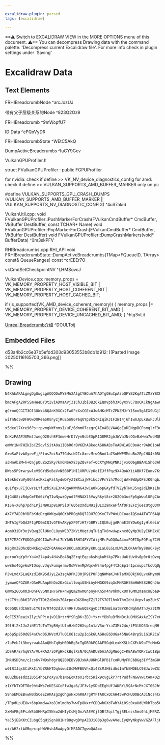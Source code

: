 ```yaml
---

excalidraw-plugin: parsed
tags: [excalidraw]

---
```

==⚠  Switch to EXCALIDRAW VIEW in the MORE OPTIONS menu of this document. ⚠== You can decompress Drawing data with the command palette: 'Decompress current Excalidraw file'. For more info check in plugin settings under 'Saving'


# Excalidraw Data

## Text Elements
FRHIBreadcrumbNode ^arcJozUJ

带有父子层级关系的Node ^823Q2Oz9

FRHIBreadcrumb ^9mWopfU7

ID
Data ^ePQoVyDR

FRHIBreadcrumbState ^WEtC5AkQ

DumpActiveBreadcrumbs ^IuCY9Gev

VulkanGPUProfiler.h

struct FVulkanGPUProfiler : public FGPUProfiler

for nvidia: check if define >> VK_NV_device_diagnostics_config
for amd: check if define >> VULKAN_SUPPORTS_AMD_BUFFER_MARKER only on pc

#define VULKAN_SUPPORTS_GPU_CRASH_DUMPS (VULKAN_SUPPORTS_AMD_BUFFER_MARKER || VULKAN_SUPPORTS_NV_DIAGNOSTIC_CONFIG) ^4uS7aki6

VulkanUtil.cpp:
void FVulkanGPUProfiler::PushMarkerForCrash(FVulkanCmdBuffer* CmdBuffer, VkBuffer DestBuffer, const TCHAR* Name)
void FVulkanGPUProfiler::PopMarkerForCrash(FVulkanCmdBuffer* CmdBuffer, VkBuffer DestBuffer)
void FVulkanGPUProfiler::DumpCrashMarkers(void* BufferData) ^0m3skPFV

RHIBreadcrumbs.cpp
RHI_API void FRHIBreadcrumbState::DumpActiveBreadcrumbs(TMap<FQueueID, TArray<FRHIBreadcrumbRange>> const& QueueRanges) const
 ^crEEEr7O

vkCmdSetCheckpointNV ^LHMSovcJ

VulkanDevice.cpp:
memory_props = VK_MEMORY_PROPERTY_HOST_VISIBLE_BIT |
               VK_MEMORY_PROPERTY_HOST_COHERENT_BIT |
               VK_MEMORY_PROPERTY_HOST_CACHED_BIT;

if (is_supported(VK_AMD_device_coherent_memory))
{
   memory_props |= VK_MEMORY_PROPERTY_DEVICE_COHERENT_BIT_AMD |
                   VK_MEMORY_PROPERTY_DEVICE_UNCACHED_BIT_AMD;
} ^htg3vLit

[Unreal Breadcrumb介绍](https://dev.epicgames.com/documentation/en-us/unreal-engine/dealing-with-a-gpu-crash-when-using-unreal-engine) ^DOULToij

## Embedded Files
d53a4b2cc6e37b5efdd303d93053553b8db1d912: [[Pasted Image 20250116165703_366.png]]

%%
## Drawing
```compressed-json
N4KAkARALgngDgUwgLgAQQQDwMYEMA2AlgCYBOuA7hADTgQBuCpAzoQPYB2KqATLZMzYBXUtiRoIACyhQ4zZAHoFAc0JRJQgEYA6bGwC2CgF7N6hbEcK4OCtptbErHALRY8RMpWdx8Q1TdIEfARcZgRmBShcZQUebQBGAAYEmjoghH0EDihmbgBtcDBQMBKIEm4IAGEASWJNKAA1fQB2ADF8RIAZAEUAcR4AZm6jSUkeVJLIWEQKwOwojmVgidLM

bmcAFgA2RP5SmHWeDY3tZviADmaAVj3IChJ1biOB26kEQmVpbh3X6yXxVC7QoCKCkNgAawQlTY+DYpAqAGJ4ghkciVpBNLhsODlGChBxiNDYfCJKDrMw4LhAtl0RAAGaEfD4ADKsGWEkEHlpzFBEIQAHUHpInq8eWDIayYOz0Jzyq88Z8OOFcmh4q82JTsGoDqrEkDJhBccI4LUVag8gBdV508iZWrcDhCJmvQgErAVXDxWl4glK5hm4oG6YAgbA

gC+ooQCGIT3Ol3OWx48QAnK9GCx2Fw0FcXsCGExWJwAHKcMTcZPNZMJrY15ou5gAEXSUGj3DpBDCr00wgJAFFgplsmaCpMisDSsGKi3MFB0aVyhIqdgAFJsIwAVWXEHHYeBVrzQjgxFwLZjquaAy2ycSyY2SYGVy2ryIHHBDqd+GfbGxrbQ7fwYSFBGhSBpAC7oEuq4bluryTqSWCzq8axoJsd7aMmKbJkmlw3HmOqoM4PA8M02jYdcrz3MQjxoD

wiTnNo5wDFWGwDOReaSO8nyzjRuEGn80r6qUYp8kScKIqiKJIF2WI4j6hIwmJpLkBwFJUlkiF5gyTKStKECyjGoq8pCgpUcKNGGeKCA6QCekwnKeYKpIfpmmqeYali2rcEkgmQEah6mvk+4GjauB2meqCOs6eausQ7qLuM8o9sQznvlFBphL+qDxPEWwsURzQ8LxpTpoWWaoAMuYGiVmYlhwZZoAVybJlsVytfWTbBKebYdggXZJf2GTqcOQWlIe

x5deel7Xre96Ps+rpvmgkWfnmsI/uF/6dnm07cegrQAEoABLVAAQoEuDENgpBCPomglrF3qUAAKghFQHcdZ0hJd123fdUmaZwUDMoQRgArR1qA60oWMvhRVTAhACCRDKGVEBiNkTC0umUDmAQSMfKj+gkMQyyvHo2S4K6TD2hINR1I0LTtF0fSDMMowJW5pAfK6BAvTOb1Had53fTdd1sA9vxCFAbD7eEIMAqCQi9atVOHZxXyqqRVxAXsoFlOFE

DnKzPAAPJGMmtJwegO20shBF3nweHrDlVynBcbEGpR1G8MR2gbJWVaJNsOGvBxHwa7wcMQPxAI+XpRlQgpJLoEiklotJ2J+QSonJ9AymqdSGnBYyLJsjZ+ncgnJne476UJ9ZFQV4lfhOcqXnqpqnm6nHfkmsQw3WraCA0xFH4um6dvRwM3pJSlS1j3mGXhdl8TXBeFypnm1WcF5UfbxwtX1VlAwbOcVyJJhUeEI2zaZZtysGt2+LEANg45IFrxjS

emWr1NN7HIkZoCZ5qvlSitA0a1IQbR6rBV6EhABkeoASHNABsToABW1ABCOoAcr9ADOioAb59AAhbn9R6FA+a7QgEgtBWC8GEPFv9YKgNgagyeHHOkkNob4FhrAmc+MUYVGCHSIuxUmA43cDw1G0s4C0nJlEKmpAR7LXVFzfwvM4HoAoRgnBBCiGS2lrLVgTC0CKwfqUF8CA1bh12vELWOsQLRQNsuIwT1egmwAPrMh4K0CgzhlAwC2L0AAjpoZc

GxwSaEtvAGycwFj/FtusZoiRa77GdscN2Ic8xezMrwQBod1a7SuHWPMMduBx2EpCHO4k050NKJiTOclylKXJJSQutItKlylOXOyBlF5VyFCKbplkG4ck6TPFuc8sodw8rALyepXi9wCmgS0g9QrD3Cgo6KE8PQbBGb6NuaBQJTAidwUMkxgLpSjOFc+GxV6XAGK5KqBZMzcCuBsNMDziylgBOfZM58mLxCvjfTqd8YF5ifn2AcQ18jjn2QcmY8F+

a3HnAbZM+h+QajpOuZo25Ry7kmCNSAX8JpZQvFef+QCXYgMWqPNKJjvxQO6gBBANiSh63AhAZFqK4DosxbBQ5cLBGQDts4LYlYEgB1ublRIiYo74WcPEHg9EzhpM9r01UWwrEPirFsAY8q5VRzDlxJ4UciloBKQnepKcJLpxBTJLO8liRTnzk09SLSS6DJlMMiyfJq6ZMSSCAZZdG4eocsIRUuzxluU7lM7usy8R9wHppIe8iF4GhinFCCVxtnJT

DWss5P9rwrywleV5GYd5oBeVvN5B8PlHI1XRPU/yOoIEJffPqz9X4QoWXiiABKf7Eumv7Ks+SKVgK/OtelW0gyqIgO9IWX0rqi2IaQgWH1hbztui0hh8tmEQ2yFDImHCnlcKgGIio6MWzwmLSIvGyNCbE1JnmaRlMlRyPsY45xbiPFeJ8X4wJwTQm0jhNzDgKj+YSBnZ9C6a6wk6JlnLAxqAjEgLMbkry1iSinLHCmg2CAAAK3Q2ANBgA2fa4TYX

W1ekhdYuVy0GhlecKxiqPalAydwDYyZtBXiajWFikqJVPnYih7McdjWAk9WUpOFSJK0hqbJJK5q86NLUjSa0rqA1DK5GJgUKreCabdbZDTwbRlhruaUdyWoo1ZRmXmOZ/cP4JuWUm6lYENmLi2JmsZOahLnO4PRysiQT4mcgPvJ4vr8wlqrXVAEurKwAMSA22+0CGWtrBYNIcdmDQ9uXn2m858WpnGHfPJzEBIFAqS9tKd1QGwAB0OANhPLgRdFX

qu1fqxu7IjCwYsLYfuzh5XuE3r4QgARWNhG43wCe0kGopGAyfdTVZybTNKJ5vgJdEhKs1bq1EWkuApawf0Qra6xjICmPMQazWhUmWYcRRUAYrRMBSmXAALUlZUQgAArc4OGriMhOlcSQzhSORIQPMIplGUKrwKbR9YFV2OMajixniJw9TI5RyjyqpR9URx+IUxYAlNPydTlJjOsnn7ybJCpJ1ynNKqfaYGgzddLLer6Qzvkemm6GdDf6duEbJn4W

8jG408zzRdpCmFEd6zYqT1wNywzOyud7PHNAXl5VwyRkyt8s+2U2Ob3ueFp5gWwulUPgCAqRsmJB3i4CxLE7qn9XBWlhZULxwwpsjbBFYEDb8l7FASoVwEbgm6Fik5e5P5Hm/llv+zUcwPlCy+Slnnju0tK4BdDus7EVC9z7v3AfAdTgo3mQVfz2N0SanKq5GxWqAPOK8GV2q4hkXh9p7CoqqxHCNhhC+c0BMWMNb8XHsd8cSYkITyS0mbV1KH9b

R1Sn+X0hp7pdnLPjJN902p919PSiOTGQbszXdLM91jULxZ9mxeFfAfOFzEFzjuezQtgQ3mGoDDjNlc4Ffi2lW3RW8LxvWN0Xib/dHMCAFJtZPI7CAUFF+e3d+TtUPcaXtSPFqCqK4WPBacXCBJPa3MAm2MDQWCDEWW6Vkb+RrUDPaXA1dH6TQQglsNrIGLdGiLrXddhXrSdfrAmU9dSTGS9MbCbdAImYgEmKpSAR9WREeCAW7e7fAJ7F7d7T7b7f

AX7f7ADJbYDFbKdcDcg0WKgwQ6OXbPROghDQ7JDU7COKxC7VPWxLDCoaoIQSoAATWTF6AQHoFzz5ViRQlvBr0OFylSSYzuCbwqi1irC1wvkvAKhyR7x4j7xiRNUH3tWH0tW0Jk1tTJ2n2aRU20jX303siXy01MmZyEnrkyMX03xDVbnl3DQNF3ws352s0P1sxgJPxWTQIv0lw9AtmbjlzNATz0gf2PkYjvGOBzHf0eTLWGPeUiy8gKgr2eXvHagS

3HTAIgPbQd2F1gPD0mIQIvGTEvAKypXP0TzHT/GBRYLIQbBujgARnmEIEYDwKg1yHlGeinTOP0AuKuJuI0NunuIBna30PBm+KgD3RhkPT62PQGwkH4Vn2xm4LBOtimzJhmxEPmyK0A2UVUJIIgGeNeJxneLnQoK+L4l0LgwOyViMMEyyjQzAAwxZQNg2CEGZGaFwHBEIDcx5TI2gHzwNDtkvC2G0CuGvErC1Voh2EGE8JQlYnomagvh4Awj+SvGO

Aom03iDY3ojVQwg2ElUKnCLOyyWE372KViMUgtUqTH1qTk0nwUwpxnxdQyNp3U2yIKMZxX36VZyKKDQNC32MwmXMz5yswNBs3jWCkTSRP2LKEv2jgRhv3KO6KXmmTPnoywjjmCxoluTGIiyPm2LPiOHiRo3nGAObWONtzbSgIDNGjD0JV/n/wfGQIr0AOK1QLP1HTpSOLKxOIqAaCdHBGsF6Bw3XBwzBC0iYG0EkBqxqzFCEHmFQFaHbPwE7I4G7

N7P7MZCYFQDQDgC0CIGwEnPnL7LYAHNIBHI4FYVIAijMEcFwDQGwA4mxFQEIDpFQFigZCVFQAAD5nzUAGgABpFxIsBoFxWKMwMQP8qwFGNgHkcwZgFxcmBkZQGrI81AUKYgC8q88EG8u8h8qmF8t8hodcToD8hGIsNxXsnDE2faJ6ZkFxBGAAWQbBcROnXFaFaF7H2hcUooRn2g/KYtQE4A4S4o4FQDgGwAPIRHQqfOwtwvwsIpw2ItIvIvnJcUq

H2gRmZEOhcQbHXEopw2ZFQAAAoxK8KCLmQiKSKyKKLqLaL6LGLmLWL2LOKAAfWy98nC/SyS6Skyn81S6oBGXoIsE2ZkJ6aoSoeSk2IsVoaoXoAASmILIWnNnO3MXOCFICHIPLHInKnI7K7J7J3L3JXP4vXPMC3MyviqYAPLgo4FPKsCQuBxQtvPvKGwwtfPfK/Pcv/PMAQCAuiA4FApEQgqgo+FgrhHgv0EQtQEvKqtQtqsfIQEwscvEoMqMpktM

porooYqYpYrYo4v2l4p4s4H4sEo4Bq2ErqtEqcoksMqkuMtkp7PksUuUtUvUs0p0r0tOvmpMqoqWostWuso2tQHspmucrOtcvIvcobE8u8t8v8sCsqGCtCoipoI60/3oUYJ62BJOJ4OKyG0hNG1ERhOgDhIfQROfUcxDJROW1W3QBioyoXN3KXMSuHP2pUkVlSoprnMKupoSpyrXM0A3IKqpr3JKoGrKpIAqpGuQvGpEqmoas/O/N/JasArPJArA

uwB6s4Ggv6uPIQsquvJqvFumqermvOoWrevMpWqsvWs4u4pgF4t2qEp1r1pcoupcTkoUqUpUrUo0q0t0pOv1sBsWuNssrWpss2t+rtoBoduBtBp8r8oCqCpCrCsipgz0Pg0QxViVGMMsQpKpPTwkESH0AGGYHBBwynJcPI3hQLyeUuG0DixTGaAKhruQIqlFIIiuCSErorz+UfAGA1P8xzL8LyNVAuDiBzGvClS1JMN9NKBE1NUsgJwSJNJJ2znN

PJwLmdXSLaQXzdIdK9SdJyLZw3sgA9PKJ30jR9IP0F3qNWMaKJvHlaMXBOkjK6Lvx6MymOHbp2HHqC0rUmMhyEW/2rWzGygwiOByjmKtwWOS0gNS2gIvoyzLPgMrKYlfzlV2O6JK0wKPTbPSo4HXBxnwF0DgDgGQBq3oDYBIEnOZrirZqYGQGQBwyEGYEkEoqpEhFIFaDhEqHIHoe0rSpnOsEqCGpOiEDpDpCYAACpUA+HiABGhGmBqB3zwQpHhH

jymweQFGZGRrOAeRUAnpKhDo2KxGixllwqiGSHiAyHMGKG9zqGcMNRGHSBmHWHSB2HQhJAuHmaJHVHSAxH3HBHFHZGGh5GfHlzlGoAPGjGyqTGzGeGWbeaabqHMSnH6HbHmHmBtLiGSAxGPHNtcB46HJHj0TmbsHGQ8GCHjHSHuHYrWbLGaG6GGGmGmAHGEmXHyneH+HAnPHxHWnpHSA/GAmunUBgmPHZHyZNHtHdH9p9HDHSnTHmnomsrYmaGbG

6mWG2GOGmm3HOnFGvGNm1H/GPH+nwgQm2mwm0npnyHKn5n4nVmkmCxUmTGMm2msmcnEbaD4M/jnnASD1swj00aISRtSAr1xscaJFpsKZETmjIASaVCyaIACmcHinCHwmymzmYmEqrGanrnlnHHVnXHMHvGumtnJG2mem9mBmiX1GGatGdG9HUADHMhjmImZmLH5nrG4AMWGnsWZm8XNmOnCWuniW2n9mVGjmpnImKmUWqHkBLnnGMWUmTn7munHn

ttCT9tuBk6IFVYyTTDtZzDmUs70ArpexDXSBmgTZi72TS7OT1hvkThmIdhiUcpvlayZU+STgWoK96NGJ8k6IFS+6soiJ2N4hLx/ZtgbxWI9UySawEhWoWIyV8lkDzgdcJ69SYjnTxM4ijSidrVTTSdF7UiV7qcbT16N8/Ut7fXQtSkrJXTi2IAD6XIvS98ai/S6iSzIBRcmiGyJc01o5Kh77wWn7l5h6Kwthzh37DcRispvlUyf9+7V44tBhX8QG

QC0GQU7dIGW3u1YGI9/9T4Q2diU749H7UGwGQSKgyDcTRZmBimatBYKKcNqhUATnJyz3IMKCtC4nzjLjsSEBbi8TtKnpGG4AAAeVoboJWJWSrWRp6BGUgcgGAYD59/AzQfaP4BABq4ZqAAAMlQFA4QCVmQ8WHCHCvJZ5BqyitPZXXPc+KvY4BvYRjvYfYZYQ6gzfclY/beO/Y+PsD/YA+A5w/A4bEg+g9g/g4o5fdFnw+UFQ7fPQ6w744QAk8I+I

6gFI53ReaixIlyiVPPjojvD1BrtrNYSRqBK+ZBJ+Yxr+YBbRuBfhNBcJuDMUSAxAzISY7xOo9o/o8ffUMo8oKiBbHfZeM/euI4+85Sf/dwCA5A7A+HgE60aE9wDg687E9ugU7Q40cw+w6i4U+YCI/Q5U8KWVf0LVZMQ1YiPJLMMpLT0sIkE6EOkouZDYHoBXDNbdzLpQhanQgTcrGyiARaiAcbtlQvnogTZhzY1olYmaB7ogARx9jiCuWYlanozi

39lHt2k1Jx2iNE1TcTnTYgBHytUfnHzNJ26Xsp1n1aV3urYraZ3Mi24u/tP3tKO33reqNHf9PS1KDbavs7alwbF7Y7dzXCiInrQTC711w/1GK/yNz/qJUTHiQm7jEXfzJbMLJSzfnXcyw2P/2boTBHf43VdAX+5pUONQBbRPYkHoHBAkeZCbUqGQrgBIeyB/LI/J8p6Gup59zp4Z6gCZ9U/hvoNU4+eYInERhxt+a4OxrYMm0kRs5kTs77chac4q

Ap6p5p859dG54aCVd0SJNVcMJTuQ1K61cu2pIqGkGUAGHoE6DUGa45NWG4Brp5L1G1R2CalvEuH6/o0d8Ki1VLxPlokb19aAXYwrGaiVMKjJTW4NEx1W/PiiLxy25nuNOJ2SNzcUzSILbXo6Uu56TLdX1tPX3u5rce89J529OmVPv8nPuP0DIc3s++49F7D+72LV0B6r3iXjNCyTNQHlMh5qmh7G56/lRHcR9APAeWKger9LLgK3Yvgm7vG+Sjjj

z7aPebJt3hnycwabAAoQHhZq0yH0DhBgBcTgDBDkFQAAF5GqWLexKKSLbCXEcN9oTYcMmKnp7/DpwaXEGhqhmRTpOhexaK1QJ6D9RqyoAwB4AiAZAKlqUUb+d/B/k/xf6kV3+n/KGodCYq9giwT0QAcANsqgDIB+A8AdANgH7R7+j/Z/q/2QF+V5KCMHRr2CWpACAA3AeRqraVr4LiZgIeHp7/NowulL8kbVlptU9AHEQuC4n36H9wqYTYAHgNQB

iDSAR/E/hqGYA/VL+RA2/iQPgHkCkBqlXsN/0qAADUB6AzAdgMWogC+KBA8wYQK/IwC1BpAhARQO0G6CAB64IsJUBoFoD6BWAt6kwI4Bhhme5NTfk4Vaq78OAsg+QafyUEqCrBxA2wZoLf4uIP+VA7/r/xOj/9sBpgiwfgNUFwCyBiAuIQkKwEGD9oGArASdCAHpCMhEArIeoJyH2D8h1A2gR4O8E1YWBbAjgfgzhCnheBvtAQZBTYDCD1IogjIO

IMkHSDQhx/cIcoKv7WDshdgrQQ2B0EBV9BJsNAUUKMGlDPB1FcoRUMyFRCbBGg3Iff3mGOCXEzg1wQ0OMFeCasvg3nr8QYIAkmCKNYXqwV4TglzO4va9JL1hLS98atnObPL2UKK8JAzNLfkEOwD4MEWYwhQWf0iHX89hNQrQXUKSF/8AB6wrYdsKqExCDh8QlAcsMMElCyhuAswdsKmHRD9htQlAW4LoHYCmhHAFoRBTaFcDOhUtfgYEMApCCmAA

w0IRIJqxSCiRkIiYbZRhHTDqhswuIUcMWFBUVhxQi4ZsMJHEidhsImYbEMOELC9BJwlwZSI8GLVvB1w/LtrxVaGI9e+PA3tqSN46srsHuCoOcH2gbA6QAwR7J0DeyYABgQgXoMwEqBPQ2Ab2K4L0GXDQZtoyuMoPoGiDaE7YOUIOJXTjCAJjgtyJ/B7wrwMQEGSBJqLRASQ+tvYI7dVGcGaA1hbwQ7RNpAGj6xgeS3yQdGcF06Vg4+A+BPqn0tLp

8Du2bBesdzzZU5i4hbLPoXyu7b1N6EoKtoX1rbc5Kix9cvgLkr7rtPudfFNGGVwCtAm+0ZXoqmLlQOssIqZXeAWLHbjEj4SpM4LWm9bRQ8yo/FdkWTXbvd8Um7THrPwDjfIUCBPZvqtAwLHs64J4OhhUEQAEhXQyga0u23QDEAcwuADYJoB4DYBsAWwBAKxE0BXAhs/BTugMGIDbE4sVZAYJoHOB1B4gcEuVNyHcAAgRwkwQLGAHiAh4H0p/MBMb

z1YYkTYOFT0e9ht4Ws7eKES4CcFfwJga6/JF3v1ySDbEEghUfJAKRYi5QA+NcM+JXT06Jhtit4HMAbiLGRF1u8fHIon0zYNj56dqQ0haWXqtiPu8+DsV0hyLXcdMt3PsdpJKJGZD6z3E+qOLjSnj6QQZPtqmily9A5xj9GMv3TlJJBhUtZLvrH176biosndLCMgTywj9l2j8Vdmjz7YY9zwp8WMf7B4DDt1xS/CQNIFkDyAlA/5bQAgDgDmBlAyy

S9noEMDEBvwN0dSCeEzAKAsgzgOhgoHxDnR8ArgRYFTAUCxQCAH45wPcHUDOBcA3iNcs4CujOMWpHEFwHQ2alVSQgNUrIP4G0Ir8SeBZdfmQkAA8G4AAR9vIHkHXAcBqpqAH9qLEADTcoAFm/C0BaD8EQBlpq0kaetM447SLQ2lRKXIEUANSnCaUjKdgCymZAcpBgBqQVLfjFTOApUgaREGGkEBap4026U1MWAtS1A/2DqcoC6k9T6GfUsqYNJBl

/TRpdUpUE8w+6bpXmdwwXo8Jmlmdhs7wwFp8NxrfCDQwhOXoTwhYAi0Sc0xaUdLWkbTbo50/aQnR16GiSS+vNOqhnK44ogo0cfBloW4CBhoAHETIHwh7x7AGAhABABQBOiHcc2O3BEEI0Vl0gVgaMEQIXGqAth9ArIaeuaT25VJVZMHdSBrIyAyzGxyk3OCdytLizsAaso2ZrNaCaS6c9pA2erM1nazS2Nca2bbOyDGytZhRfPlkUMkuy7ZGQfaM

XxMmFBg5PszWSbGHHRpI5Nsw2dHIyCsMjOnzVAEVCjlQBfZqctTgjSELezs5ms0hLjMERZzfZhBf5kJzYAUAOIF0ZouXM1m9gCQ1c2uV9A9Awca5KsxOa7IyCtynogYuSCrOYBXQYQ+AAABrlhI2zdF/BXjiytQ2okckeWCCZC2Fd4eoSuvEmIgYRGIWEHMhACMBsADAAsreAQCVjFIGI1wZiZdkbmhzZ4YaIvs/BVm4gSAfPLJOLJfnEBWQ6Ux4

YaC5jEBKKtCZubgC5qHjSgn881HrBOgwgDYpAZQJiG0pJg6wvAVeLIyQWyNkgVwVGZAFljKAnQVIWYPAtwCILO6aC0hbwHIWYLIqN8nuepHdmQhY5OMDRg3Lbayw3QXMRYCfINBZAQFwQcKEVyEJEBJErMsAsBhFkiL1QUsUxLryVg3y7Ab2YHDkGZDAZWWQC4DKAqCmQAsQX7T0TCC4UThAxYQYIFcR3hkw6G0sfQAPLIwoMHxq/MAvgFCDHp2O

ui/AH2xtAGBqexiphWVHvhARwApyOfMEADC7gwwQAA==
```
%%